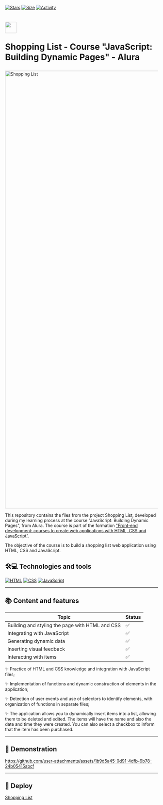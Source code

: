 [![Stars](https://img.shields.io/github/stars/maluojuara/shopping-list?color=ffff00&label=Stars&logo=Stars&style=?style=flat)](https://github.com/maluojuara/shopping-list)
[![Size](https://img.shields.io/github/repo-size/maluojuara/shopping-list?color=blue&label=Size&logo=Size&style=?style=flat)]([https://github.com/maluojuara/shopping-list](https://github.com/maluojuara/shopping-list))
[![Activity](https://img.shields.io/github/last-commit/maluojuara/shopping-list?color=red&label=Last%20Commit&style=flat)](https://github.com/maluojuara/shopping-list)


<h1>
    <a href="https://cursos.alura.com.br/course/javascript-construindo-paginas-dinamicas">
      <img align="center" width="37px" src="https://yt3.googleusercontent.com/W7GokEE6ydjZFa_Tpz6yvSsDlVPTe7d4yTsJqKXy1Gbhu1BGXCfKJ_I-_TzOq37m8R9S97kQ=s900-c-k-c0x00ffffff-no-rj"></a>
 
 <span> Shopping List - Course "JavaScript: Building Dynamic Pages" - Alura </span>
</h1>

<img width="1440" alt="Shopping List" src="https://github.com/user-attachments/assets/f21dab6b-493b-4cf0-807a-b5f0651eaa22">


This repository contains the files from the project Shopping List, developed during my learning process at the course "JavaScript: Building Dynamic Pages", from Alura. The course is part of the formation ["Front-end development: courses to create web applications with HTML, CSS and JavaScript"](https://cursos.alura.com.br/formacao-javascript-front-end).

The objective of the course is to build a shopping list web application using HTML, CSS and JavaScript.

## 🛠️💻  Technologies and tools

[![HTML](https://img.shields.io/badge/HTML5-E34F26?style=for-the-badge&logo=html5&logoColor=white)](https://www.w3schools.com/html/html_intro.asp)
[![CSS](https://img.shields.io/badge/CSS3-1572B6?style=for-the-badge&logo=css3&logoColor=white)](https://www.w3schools.com/css/default.asp)
[![JavaScript](https://img.shields.io/badge/JavaScript-F7DF1E?style=for-the-badge&logo=javascript&logoColor=323330)](https://developer.mozilla.org/pt-BR/docs/Web/JavaScript)

***

## 📚  Content and features

<div align="left">

| Topic                                                            | Status | 
| ----------------------------------------------------------------- | ------- | 
| Building and styling the page with HTML and CSS |✅      
| Integrating with JavaScript   |✅      
| Generating dynamic data          |✅     
| Inserting visual feedback |✅    
| Interacting with items |✅   


✨ Practice of HTML and CSS knowledge and integration with JavaScript files;

✨ Implementation of functions and dynamic construction of elements in the application;

✨ Detection of user events and use of selectors to identify elements, with organization of functions in separate files;

✨ The application allows you to dynamically insert items into a list, allowing them to be deleted and edited. The items will have the name and also the date and time they were created. You can also select a checkbox to inform that the item has been purchased.


***

## 📲  Demonstration

https://github.com/user-attachments/assets/1b9d5a45-0d91-4dfb-9b78-24b05415abcf

***

## 🚀  Deploy

<a href="https://maluojuara.github.io/shopping-list " target="_blank">Shopping List</a>
